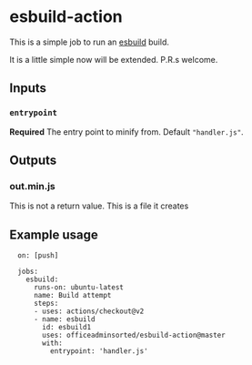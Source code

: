 # esbuild-action

This is a simple job to run an [esbuild](https://github.com/evanw/esbuild) build. 

It is a little simple now will be extended. P.R.s welcome.

## Inputs

### `entrypoint`

**Required** The entry point to minify from. Default `"handler.js"`.

## Outputs

### out.min.js

This is not a return value. This is a file it creates

## Example usage

      on: [push]

      jobs:
        esbuild:
          runs-on: ubuntu-latest
          name: Build attempt
          steps:
          - uses: actions/checkout@v2
          - name: esbuild
            id: esbuild1
            uses: officeadminsorted/esbuild-action@master
            with:
              entrypoint: 'handler.js'
